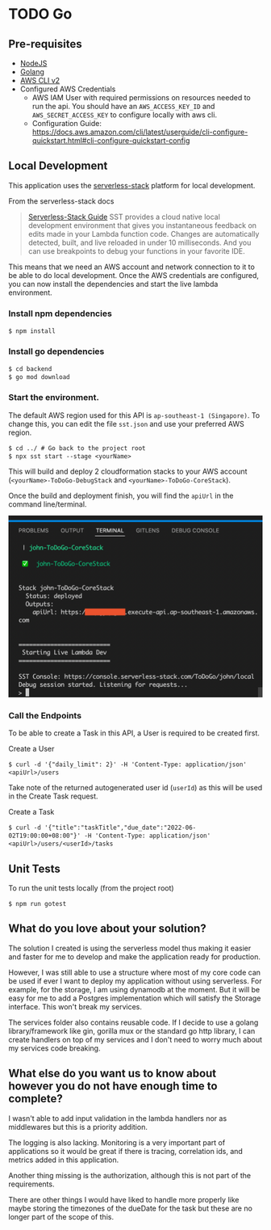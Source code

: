 # TODO Go

## Pre-requisites

- [NodeJS](https://nodejs.org/en/download/)
- [Golang](https://go.dev/dl/)
- [AWS CLI v2](https://docs.aws.amazon.com/cli/latest/userguide/install-cliv2.html)
- Configured AWS Credentials
  - AWS IAM User with required permissions on resources needed to run the api. You should have an `AWS_ACCESS_KEY_ID` and `AWS_SECRET_ACCESS_KEY` to configure locally with aws cli.
  - Configuration Guide: https://docs.aws.amazon.com/cli/latest/userguide/cli-configure-quickstart.html#cli-configure-quickstart-config

## Local Development

This application uses the [serverless-stack](https://serverless-stack.com) platform for local development.

From the serverless-stack docs

> [Serverless-Stack Guide](./docs/sst.md) SST provides a cloud native local development environment that gives you instantaneous feedback on edits made in your Lambda function code. Changes are automatically detected, built, and live reloaded in under 10 milliseconds. And you can use breakpoints to debug your functions in your favorite IDE.

This means that we need an AWS account and network connection to it to be able to do local development.
Once the AWS credentials are configured, you can now install the dependencies and start the live lambda environment.

### Install npm dependencies

    $ npm install

### Install go dependencies

    $ cd backend
    $ go mod download

### Start the environment.

The default AWS region used for this API is `ap-southeast-1 (Singapore)`. To change this, you can edit the file `sst.json` and use your preferred AWS region.

    $ cd ../ # Go back to the project root
    $ npx sst start --stage <yourName>

This will build and deploy 2 cloudformation stacks to your AWS account (`<yourName>-ToDoGo-DebugStack` and `<yourName>-ToDoGo-CoreStack`).

Once the build and deployment finish, you will find the `apiUrl` in the command line/terminal.

![API URL](./docs/apiUrl.png "API URL")

### Call the Endpoints

To be able to create a Task in this API, a User is required to be created first.

Create a User

    $ curl -d '{"daily_limit": 2}' -H 'Content-Type: application/json' <apiUrl>/users

Take note of the returned autogenerated user id (`userId`) as this will be used in the Create Task request.

Create a Task

    $ curl -d '{"title":"taskTitle","due_date":"2022-06-02T19:00:00+08:00"}' -H 'Content-Type: application/json' <apiUrl>/users/<userId>/tasks

## Unit Tests

To run the unit tests locally (from the project root)

    $ npm run gotest

## What do you love about your solution?

The solution I created is using the serverless model thus making it easier and faster for me to develop and make the application ready for production.

However, I was still able to use a structure where most of my core code can be used if ever I want to deploy my application without using serverless. For example, for the storage, I am using dynamodb at the moment. But it will be easy for me to add a Postgres implementation which will satisfy the Storage interface. This won't break my services.

The services folder also contains reusable code. If I decide to use a golang library/framework like gin, gorilla mux or the standard go http library, I can create handlers on top of my services and I don't need to worry much about my services code breaking.

## What else do you want us to know about however you do not have enough time to complete?

I wasn't able to add input validation in the lambda handlers nor as middlewares but this is a priority addition.

The logging is also lacking. Monitoring is a very important part of applications so it would be great if there is tracing, correlation ids, and metrics added in this application.

Another thing missing is the authorization, although this is not part of the requirements.

There are other things I would have liked to handle more properly like maybe storing the timezones of the dueDate for the task but these are no longer part of the scope of this.
